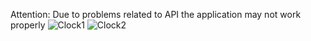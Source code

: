 Attention: Due to problems related to API the application may not work properly 
![Clock1](https://github.com/DaranDachte/Clock_app/assets/96144068/67bbdd6f-8041-48de-af1c-62e8fda6322f)
![Clock2](https://github.com/DaranDachte/Clock_app/assets/96144068/55587c59-8904-474c-9b68-adea35c9bd46)
